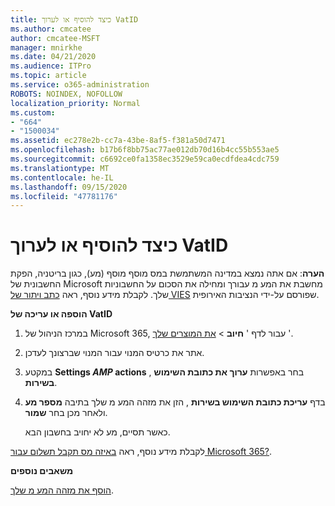 ```yaml
---
title: כיצד להוסיף או לערוך VatID
ms.author: cmcatee
author: cmcatee-MSFT
manager: mnirkhe
ms.date: 04/21/2020
ms.audience: ITPro
ms.topic: article
ms.service: o365-administration
ROBOTS: NOINDEX, NOFOLLOW
localization_priority: Normal
ms.custom:
- "664"
- "1500034"
ms.assetid: ec278e2b-cc7a-43be-8af5-f381a50d7471
ms.openlocfilehash: b17b6f8bb75ac77ae012db70d16b4cc55b553ae5
ms.sourcegitcommit: c6692ce0fa1358ec3529e59ca0ecdfdea4cdc759
ms.translationtype: MT
ms.contentlocale: he-IL
ms.lasthandoff: 09/15/2020
ms.locfileid: "47781176"
---
```

# <a name="how-to-add-or-edit-a-vatid"></a>כיצד להוסיף או לערוך VatID

**הערה**: אם אתה נמצא במדינה המשתמשת במס מוסף מוסף (מע), כגון בריטניה, הפקת החשבונית של Microsoft מחשבת את המע מ עבורך ומחילה את הסכום על החשבוניות שלך. לקבלת מידע נוסף, ראה [כתב ויתור של VIES](https://go.microsoft.com/fwlink/p/?LinkID=841741) שפורסם על-ידי הנציבות האירופית.

**הוספה או עריכה של VatID**

1. במרכז הניהול של Microsoft 365, עבור לדף ' **חיוב** \> [את המוצרים שלך](https://go.microsoft.com/fwlink/p/?linkid=842054) '.

2. אתר את כרטיס המנוי עבור המנוי שברצונך לעדכן.

3. במקטע **Settings _AMP_ actions** , בחר באפשרות **ערוך את כתובת השימוש בשירות**.

4. בדף **עריכת כתובת השימוש בשירות** , הזן את מזהה המע מ שלך בתיבה **מספר מע** ולאחר מכן בחר **שמור**.

    כאשר תסיים, מע לא יחויב בחשבון הבא.

לקבלת מידע נוסף, ראה [באיזה מס תקבל תשלום עבור Microsoft 365?](https://docs.microsoft.com/microsoft-365/commerce/billing-and-payments/tax-information).

**משאבים נוספים**

[הוסף את מזהה המע מ שלך](https://docs.microsoft.com/microsoft-365/commerce/billing-and-payments/tax-information?view=o365-worldwide#add-your-vat-id-eu-countries-only).